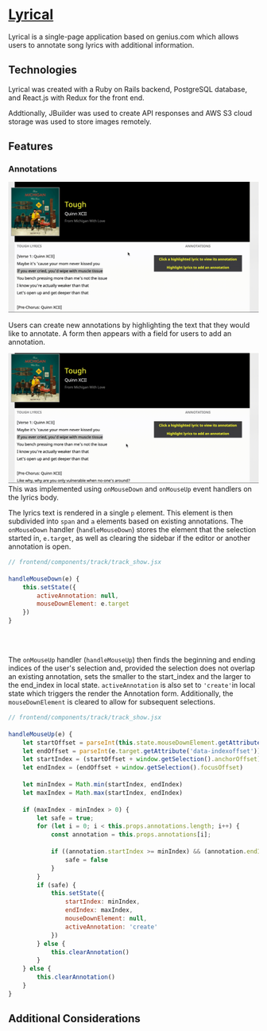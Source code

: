 # [Lyrical](https://get-lyrical.herokuapp.com)

Lyrical is a single-page application based on genius.com which allows users to annotate song lyrics with additional information.

## Technologies

Lyrical was created with a Ruby on Rails backend, PostgreSQL database, and React.js with Redux for the front end.

Addtionally, JBuilder was used to create API responses and AWS S3 cloud storage was used to store images remotely.

## Features

### Annotations
![View Annotation](./public/ViewAnno.gif)

Users can create new annotations by highlighting the text that they would like to annotate. A form then appears with a field for users to add an annotation.

![Create Annotation](./public/CreateAnno.gif)
This was implemented using `onMouseDown` and `onMouseUp` event handlers on the lyrics body.

The lyrics text is rendered in a single `p` element. This element is then subdivided into `span` and `a` elements based on existing annotations. The `onMouseDown` handler (`handleMouseDown`) stores the element that the selection started in, `e.target`, as well as clearing the sidebar if the editor or another annotation is open.  

```javascript
// frontend/components/track/track_show.jsx

handleMouseDown(e) {
    this.setState({
        activeAnnotation: null,
        mouseDownElement: e.target
    }) 
}
```
</br>
</br>

The `onMouseUp` handler (`handleMouseUp`) then finds the beginning and ending indices of the user's selection and, provided the selection does not overlap an existing annotation, sets the smaller to the start_index and the larger to the end_index in local state. `activeAnnotation` is also set to `'create'`in local state which triggers the render the Annotation form. Additionally, the `mouseDownElement` is cleared to allow for subsequent selections.



```javascript
// frontend/components/track/track_show.jsx

handleMouseUp(e) {
    let startOffset = parseInt(this.state.mouseDownElement.getAttribute('data-indexoffset'));
    let endOffset = parseInt(e.target.getAttribute('data-indexoffset'));
    let startIndex = (startOffset + window.getSelection().anchorOffset);
    let endIndex = (endOffset + window.getSelection().focusOffset)

    let minIndex = Math.min(startIndex, endIndex)
    let maxIndex = Math.max(startIndex, endIndex)

    if (maxIndex - minIndex > 0) {
        let safe = true;
        for (let i = 0; i < this.props.annotations.length; i++) {
            const annotation = this.props.annotations[i];

            if ((annotation.startIndex >= minIndex) && (annotation.endIndex <= maxIndex)) {
                safe = false
            }
        }
        if (safe) {
            this.setState({
                startIndex: minIndex,
                endIndex: maxIndex,
                mouseDownElement: null,
                activeAnnotation: 'create'
            })
        } else {
            this.clearAnnotation()
        }
    } else {
        this.clearAnnotation()
    }
}
```

## Additional Considerations
